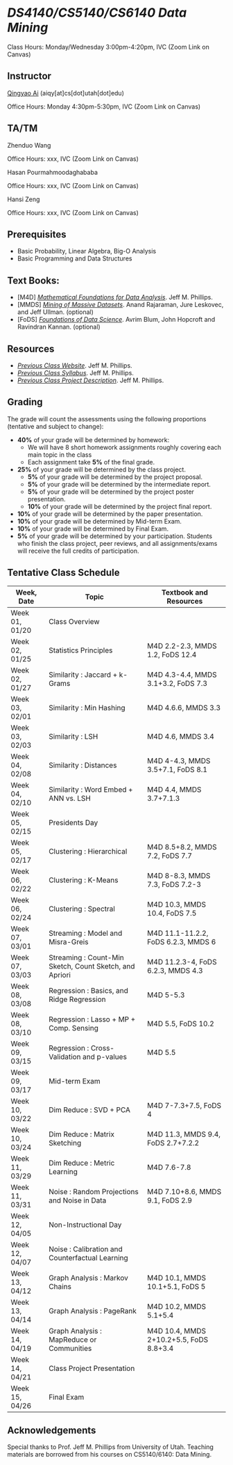 # *DS4140/CS5140/CS6140 Data Mining*

Class Hours: Monday/Wednesday 3:00pm-4:20pm, IVC (Zoom Link on Canvas)

## Instructor

<a href="http://aiqingyao.org">Qingyao Ai</a> (aiqy[at]cs[dot]utah[dot]edu)

Office Hours: Monday 4:30pm-5:30pm, IVC (Zoom Link on Canvas)

## TA/TM

Zhenduo Wang

Office Hours: xxx, IVC (Zoom Link on Canvas)

Hasan Pourmahmoodaghababa

Office Hours: xxx, IVC (Zoom Link on Canvas)

Hansi Zeng

Office Hours: xxx, IVC (Zoom Link on Canvas)


## Prerequisites

* Basic Probability, Linear Algebra, Big-O Analysis
* Basic Programming and Data Structures

## Text Books:
* [M4D] <a href="https://mathfordata.github.io">*Mathematical Foundations for Data Analysis*</a>. Jeff M. Phillips.
* [MMDS] <a href="http://www.mmds.org/">*Mining of Massive Datasets*</a>. Anand Rajaraman, Jure Leskovec, and Jeff Ullman. (optional) 
* [FoDS] <a href="http://www.cs.cornell.edu/jeh/book.pdf">*Foundations of Data Science*</a>. Avrim Blum, John Hopcroft and Ravindran Kannan. (optional)


## Resources

* <a href="https://www.cs.utah.edu/~jeffp/teaching/cs5140-S20/cs5140.html">*Previous Class Website*</a>. Jeff M. Phillips.
* <a href="https://www.cs.utah.edu/~jeffp/teaching/cs5140-S20/cs5140/Syllabus.pdf">*Previous Class Syllabus*</a>. Jeff M. Phillips.
* <a href="https://www.cs.utah.edu/~jeffp/teaching/cs5140-S20/cs5140/project.pdf">*Previous Class Project Description*</a>. Jeff M. Phillips.


## Grading

The grade will count the assessments using the following proportions (tentative and subject to change):
* __40%__ of your grade will be determined by homework:
  * We will have 8 short homework assignments roughly covering each main topic in the class 
  * Each assignment take __5%__ of the final grade.
* __25%__ of your grade will be determined by the class project.
  * __5%__ of your grade will be determined by the project proposal.
  * __5%__ of your grade will be determined by the intermediate report.
  * __5%__ of your grade will be determined by the project poster presentation.
  * __10%__ of your grade will be determined by the project final report.
* __10%__ of your grade will be determined by the paper presentation. 
* __10%__ of your grade will be determined by Mid-term Exam.
* __10%__ of your grade will be determined by Final Exam.
* __5%__ of your grade will be determined by your participation. Students who finish the class project, peer reviews, and all assignments/exams will receive the full credits of participation. 
 

## Tentative Class Schedule

Week, Date | Topic | Textbook and Resources
------------ | ------------- | ------------- 
Week 01, 01/20 | Class Overview 
Week 02, 01/25 | Statistics Principles | M4D 2.2-2.3, MMDS 1.2, FoDS 12.4
Week 02, 01/27 | Similarity : Jaccard + k-Grams | M4D 4.3-4.4, MMDS 3.1+3.2, FoDS 7.3
Week 03, 02/01 | Similarity : Min Hashing | M4D 4.6.6, MMDS 3.3
Week 03, 02/03 | Similarity : LSH | M4D 4.6, MMDS 3.4
Week 04, 02/08 | Similarity : Distances | M4D 4-4.3, MMDS 3.5+7.1, FoDS 8.1
Week 04, 02/10 | Similarity : Word Embed + ANN vs. LSH | M4D 4.4, MMDS 3.7+7.1.3
Week 05, 02/15 | Presidents Day
Week 05, 02/17 | Clustering : Hierarchical | M4D 8.5+8.2, MMDS 7.2, FoDS 7.7
Week 06, 02/22 | Clustering : K-Means | M4D 8-8.3, MMDS 7.3, FoDS 7.2-3	
Week 06, 02/24 | Clustering : Spectral | M4D 10.3, MMDS 10.4, FoDS 7.5
Week 07, 03/01 | Streaming : Model and Misra-Greis | M4D 11.1-11.2.2, FoDS 6.2.3, MMDS 6
Week 07, 03/03 | Streaming : Count-Min Sketch, Count Sketch, and Apriori | 	M4D 11.2.3-4, FoDS 6.2.3, MMDS 4.3 
Week 08, 03/08 | Regression : Basics, and Ridge Regression | M4D 5-5.3
Week 08, 03/10 | Regression : Lasso + MP + Comp. Sensing | 	M4D 5.5, FoDS 10.2
Week 09, 03/15 | Regression : Cross-Validation and p-values | M4D 5.5
Week 09, 03/17 | Mid-term Exam
Week 10, 03/22 | Dim Reduce : SVD + PCA | M4D 7-7.3+7.5, FoDS 4
Week 10, 03/24 | Dim Reduce : Matrix Sketching | 	M4D 11.3, MMDS 9.4, FoDS 2.7+7.2.2
Week 11, 03/29 | Dim Reduce : Metric Learning | 	M4D 7.6-7.8 
Week 11, 03/31 | Noise : Random Projections and Noise in Data | 	M4D 7.10+8.6, MMDS 9.1, FoDS 2.9
Week 12, 04/05 | Non-Instructional Day
Week 12, 04/07 | Noise : Calibration and Counterfactual Learning | 
Week 13, 04/12 | Graph Analysis : Markov Chains | M4D 10.1, MMDS 10.1+5.1, FoDS 5
Week 13, 04/14 | Graph Analysis : PageRank | M4D 10.2, MMDS 5.1+5.4
Week 14, 04/19 | Graph Analysis : MapReduce or Communities | M4D 10.4, MMDS 2+10.2+5.5, FoDS 8.8+3.4
Week 14, 04/21 | Class Project Presentation
Week 15, 04/26 | Final Exam

## Acknowledgements
Special thanks to Prof. Jeff M. Phillips from University of Utah.
Teaching materials are borrowed from his courses on CS5140/6140: Data Mining.
